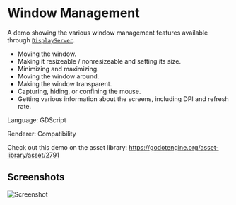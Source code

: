 # Window Management

A demo showing the various window management features available through
[`DisplayServer`](https://docs.godotengine.org/en/latest/classes/class_displayserver.html).

- Moving the window.
- Making it resizeable / nonresizeable and setting its size.
- Minimizing and maximizing.
- Moving the window around.
- Making the window transparent.
- Capturing, hiding, or confining the mouse.
- Getting various information about the screens, including DPI and refresh rate.

Language: GDScript

Renderer: Compatibility

Check out this demo on the asset library: https://godotengine.org/asset-library/asset/2791

## Screenshots

![Screenshot](screenshots/window_management.webp)
